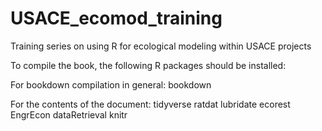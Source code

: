 # USACE_ecomod_training
Training series on using R for ecological modeling within USACE projects

To compile the book, the following R packages should be installed:
 
For bookdown compilation in general:
 bookdown

For the contents of the document:
tidyverse
ratdat
lubridate
ecorest
EngrEcon
dataRetrieval
knitr
